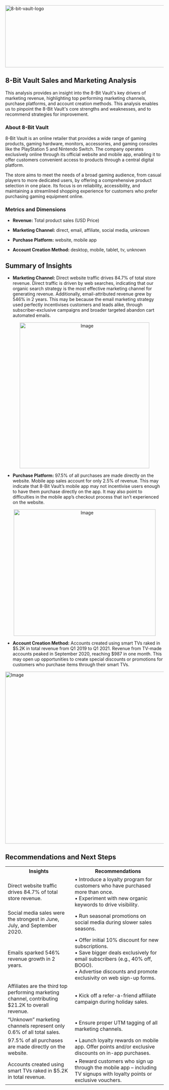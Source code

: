 <img width="1439" height="197" alt="8-bit-vault-logo" src="https://github.com/user-attachments/assets/dfd24b7b-aaa7-4dfd-ad21-aefbfcc0ace9" />

<h2>8-Bit Vault Sales and Marketing Analysis</h2>

This analysis provides an insight into the 8-Bit Vault's key drivers of marketing revenue, highlighting top performing marketing channels, purchase platforms, and account creation methods. This analysis enables us to pinpoint the 8-Bit Vault's core strengths and weaknesses, and to recommend strategies for improvement.

<h3>About 8-Bit Vault</h3>

8-Bit Vault is an online retailer that provides a wide range of gaming products, gaming hardware, monitors, accessories, and gaming consoles like the PlayStation 5 and Nintendo Switch. The company operates exclusively online through its official website and mobile app, enabling it to offer customers convenient access to products through a central digital platform.

The store aims to meet the needs of a broad gaming audience, from casual players to more dedicated users, by offering a comprehensive product selection in one place. Its focus is on reliability, accessibility, and maintaining a streamlined shopping experience for customers who prefer purchasing gaming equipment online.


<h3>Metrics and Dimensions</h3>

- <b>Revenue:</b> Total product sales (USD Price)

- <b>Marketing Channel:</b> direct, email, affiliate, social media, unknown

- <b>Purchase Platform:</b> website, mobile app

- <b>Account Creation Method:</b> desktop, mobile, tablet, tv, unknown


<h2>Summary of Insights</h2>

- <b>Marketing Channel:</b> Direct website traffic drives 84.7% of total store revenue. Direct traffic is driven by web searches, indicating that our organic search strategy is the most effective marketing channel for generating revenue. Additionally, email-attributed revenue grew by 546% in 2 years. This may be because the email marketing strategy used perfectly incentivises customers and leads alike, through subscriber-exclusive campaigns and broader targeted abandon cart automated emails.

<p align="center">
<img width="412" height="462" alt="Image" src="https://github.com/user-attachments/assets/4f493267-85a4-4c50-811c-b2ea50d8546b"/> 
</p>

- <b>Purchase Platform:</b> 97.5% of all purchases are made directly on the website. Mobile app sales account for only 2.5% of revenue. This may indicate that 8-Bit Vault’s mobile app may not incentivise users enough to have them purchase directly on the app. It may also point to difficulties in the mobile app’s checkout process that isn’t experienced on the website.

<p align="center">
<img width="451" height="401" alt="Image" src="https://github.com/user-attachments/assets/58cf0ac5-6edd-48c2-9487-675dbbb169cf" />
</p>

- <b>Account Creation Method:</b> Accounts created using smart TVs raked in $5.2K in total revenue from Q1 2019 to Q1 2021. Revenue from TV-made accounts peaked in September 2020, reaching $987 in one month. This may open up opportunities to create special discounts or promotions for customers who purchase items through their smart TVs.

<img width="872" height="545" alt="Image" src="https://github.com/user-attachments/assets/4953e6a9-d2bc-4aa0-b0a6-46f499538e8e" />

<h2>Recommendations and Next Steps</h2>

  <table>
    <tr>
      <th>Insights</th>
      <th>Recommendations</th>
    </tr>
    <tr>
      <td>Direct website traffic drives 84.7% of total store revenue.</td>
      <td>
        • Introduce a loyalty program for customers who have purchased more than once.<br>
        • Experiment with new organic keywords to drive visibility.
      </td>
    </tr>
    <tr>
      <td>Social media sales were the strongest in June, July, and September 2020.</td>
      <td>
        • Run seasonal promotions on social media during slower sales seasons.
      </td>
    </tr>
    <tr>
      <td>Emails sparked 546% revenue growth in 2 years.</td>
      <td>
        • Offer initial 10% discount for new subscriptions.<br>
        • Save bigger deals exclusively for email subscribers (e.g., 40% off, BOGO).<br>
        • Advertise discounts and promote exclusivity on web sign-up forms.
      </td>
    </tr>
    <tr>
      <td>Affiliates are the third top performing marketing channel, contributing $21.2K to overall revenue.</td>
      <td>
        • Kick off a refer-a-friend affiliate campaign during holiday sales.
      </td>
    </tr>
    <tr>
      <td>“Unknown” marketing channels represent only 0.6% of all total sales.</td>
      <td>
        • Ensure proper UTM tagging of all marketing channels.
      </td>
    </tr>
    <tr>
      <td>97.5% of all purchases are made directly on the website.</td>
      <td>
        • Launch loyalty rewards on mobile app. Offer points and/or exclusive discounts on in-app purchases.
      </td>
    </tr>
    <tr>
      <td>Accounts created using smart TVs raked in $5.2K in total revenue.</td>
      <td>
        • Reward customers who sign up through the mobile app – including TV signups with loyalty points or exclusive vouchers.
      </td>
    </tr>
  </table>

